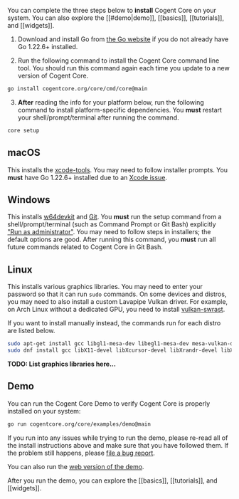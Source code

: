 You can complete the three steps below to **install** Cogent Core on your system. You can also explore the [[#demo|demo]], [[basics]], [[tutorials]], and [[widgets]].

1. Download and install Go from [the Go website](https://go.dev/doc/install) if you do not already have Go 1.22.6+ installed.

2. Run the following command to install the Cogent Core command line tool. You should run this command again each time you update to a new version of Cogent Core.

```sh
go install cogentcore.org/core/cmd/core@main
```

3. **After** reading the info for your platform below, run the following command to install platform-specific dependencies. You **must** restart your shell/prompt/terminal after running the command.

```sh
core setup
```

## macOS

This installs the [xcode-tools](https://mac.install.guide/commandlinetools/4). You may need to follow installer prompts. You **must** have Go 1.22.6+ installed due to an [Xcode issue](https://github.com/golang/go/issues/68088).

## Windows

This installs [w64devkit](https://github.com/skeeto/w64devkit) and [Git](https://git-scm.com/download/win). You **must** run the setup command from a shell/prompt/terminal (such as Command Prompt or Git Bash) explicitly ["Run as administrator"](https://www.howtogeek.com/194041/how-to-open-the-command-prompt-as-administrator-in-windows-10/). You may need to follow steps in installers; the default options are good. After running this command, you **must** run all future commands related to Cogent Core in Git Bash.

## Linux

This installs various graphics libraries. You may need to enter your password so that it can run `sudo` commands. On some devices and distros, you may need to also install a custom Lavapipe Vulkan driver. For example, on Arch Linux without a dedicated GPU, you need to install [vulkan-swrast](https://archlinux.org/packages/extra/x86_64/vulkan-swrast/).

If you want to install manually instead, the commands run for each distro are listed below.

```sh
sudo apt-get install gcc libgl1-mesa-dev libegl1-mesa-dev mesa-vulkan-drivers xorg-dev # Debian / Ubuntu
sudo dnf install gcc libX11-devel libXcursor-devel libXrandr-devel libXinerama-devel mesa-libGL-devel libXi-devel libXxf86vm-devel # Fedora
```

**TODO: List graphics libraries here...**

## Demo

You can run the Cogent Core Demo to verify Cogent Core is properly installed on your system:

```sh
go run cogentcore.org/core/examples/demo@main
```

If you run into any issues while trying to run the demo, please re-read all of the install instructions above and make sure that you have followed them. If the problem still happens, please [file a bug report](https://github.com/cogentcore/core/issues/new?assignees=&labels=bug&projects=&template=bug_report.yml).

You can also run the [web version of the demo](https://cogentcore.org/core/demo).

After you run the demo, you can explore the [[basics]], [[tutorials]], and [[widgets]].
